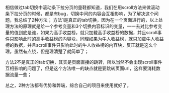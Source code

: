 相信做过tab切换中滚动条下拉分页的童鞋都知道，我们在用scroll方法来做滚动条下拉分页的时候，都是有bug，切换中间的内容会互相影响，为了解决这个问题，我总结了2种方法；
方法1是真正的tab切换，因为在一个页面进行的，以上处理方法的原理就是给一个参考变量和3个切换内容标识的变量，一一去对比参考变量的值到底是谁，如果为高手收益榜，就只加载高手收益榜的数据，并且scroll事件只影响此时的高手收益榜的内容块，同理如果为牛人收益榜，就只加载牛人收益榜的数据，并且scroll事件只影响此时的牛人收益榜的内容块，反正就是这么个理。虽然有点绕，但是理清楚了就简单了；

方法2不是真正的tab切换，其实是页面直接的跳转，所以当然不会出现scroll事件互相影响的问题了，但是这个方法唯一的缺点就是要跳转页面url，这样要消耗数据流量一些；

总之，2种方法都有优势和弊端，综合自己的项目来使用就好了。
